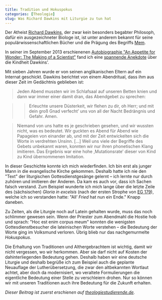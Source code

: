 ```yaml
---
title: Tradition und Hokuspokus
categories: [Theologie]
slug: Was Richard Dawkins mit Liturgie zu tun hat
---
```


Der Atheist [Richard Dawkins](http://de.wikipedia.org/wiki/Richard_Dawkins), der zwar kein besonders begabter Philosoph, dafür ein ausgezeichneter Biologe ist, ist unter anderem bekannt für seine populärwissenschaftlichen Bücher und die Prägung des Begriffs [Mem](http://de.wikipedia.org/wiki/Mem).

In seiner im September 2013 erschienenen [Autobiographie "An Appetite for Wonder: The Making of a Scientist"](http://www.amazon.de/An-Appetite-Wonder-Making-Scientist/dp/006228715X/) fand ich eine [spannende Anekdote](http://www.brainpickings.org/index.php/2013/10/02/richard-dawkins-meme-appetite-for-wonder/) über die Kindheit Dawkins’.

Mit sieben Jahren wurde er von seinen anglikanischen Eltern auf ein Internat geschickt. Dawkins berichtet von einem Abendritual, dass ihm aus dieser Zeit im Gedächtnis geblieben ist:

> Jeden Abend mussten wir im Schlafsaal auf unseren Betten knien und dann war immer einer damit dran, das Abendgebet zu sprechen:

>> Erleuchte unsere Düsterkeit, wir flehen zu dir, oh Herr; und mit dein groß Gnad verfecht’ uns von all der Nacht Bedrängnis und Gefahr. Amen.

> Niemand von uns hatte es je geschrieben gesehen, und wir wussten nicht, was es bedeutet. Wir guckten es Abend für Abend wie Papageien von einander ab, und mit der Zeit entwickelten sich die Worte in verdrehten Unsinn. […] Weil uns viele der Begriffe des Gebets unbekannt waren, konnten wir nur ihren phonetischen Klang imitieren. Das Ergebnis war eine hohe ,Mutationsrate’ dieser von Kind zu Kind übernommenen Imitation.

In dieser Geschichte konnte ich mich wiederfinden. Ich bin erst als junger Mann in die evangelische Kirche gekommen. Deshalb hatte ich nie den "Text" der liturgischen Gottesdienstgesänge gelernt – ich lernte nur durch zuhören und imitieren der Anderen. Da kam es auch vor, dass ich Sachen falsch verstand. Zum Beispiel wunderte ich mich lange über die letzte Zeile des (sächsischen) *Gloria in excelsis* (nach der ersten Strophe von [EG 179](http://www.liederdatenbank.de/song/117)), welche ich so verstanden hatte: "All’ *Fried* hat nun ein Ende." Knapp daneben.

Zu Zeiten, als die Liturgie noch auf Latein gehalten wurde, muss das noch schlimmer gewesen sein. Wenn der Priester zum Abendmahl die Hostie hob und sprach: "Hoc est enim corpus meum" konnten die wenigsten Gottesdienstbesucher die lateinischen Worte verstehen – die Bedeutung der Worte ging im Volksmund verloren. Übrig blieb nur das nachgemurmelte *Hokuspokus*.

Die Erhaltung von Traditionen und Althergebrachtem ist wichtig, damit wir nicht vergessen, wo wir herkommen. Aber sie darf nicht auf Kosten der dahinterliegenden Bedeutung gehen. Deshalb haben wir eine deutsche Liturgie und deshalb begrüße ich zum Beispiel auch die geplante Neuauflage der Lutherübersetzung, die zwar den altbekannten Wortlaut achtet, aber doch da modernisiert, wo veraltete Formulierungen die eigentliche Bedeutung einer Stelle zu verschleiern drohen. Nur so können wir mit unseren Traditionen auch ihre Bedeutung für die Zukunft erhalten.

*Dieser Beitrag ist zuerst erschienen auf [theologiestudierende.de](http://www.theologiestudierende.de).*